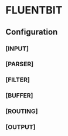 # FLUENTBIT

## Configuration
### [INPUT]
### [PARSER]
### [FILTER]
### [BUFFER]
### [ROUTING]
### [OUTPUT]
